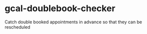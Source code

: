 # gcal-doublebook-checker
Catch double booked appointments in advance so that they can be rescheduled

